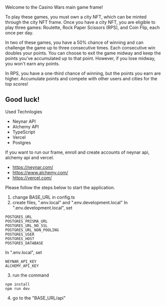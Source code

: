 Welcome to the Casino Wars main game frame!

To play these games, you must own a city NFT, which can be minted through the city NFT frame. Once you have a city NFT, you are eligible to play three games: Roulette, Rock Paper Scissors (RPS), and Coin Flip, each once per day.

In two of these games, you have a 50% chance of winning and can challenge the game up to three consecutive times. Each consecutive win doubles your points. You can choose to exit the game midway and keep the points you've accumulated up to that point. However, if you lose midway, you won't earn any points.

In RPS, you have a one-third chance of winning, but the points you earn are higher. Accumulate points and compete with other users and cities for the top scores!

Good luck!
--------------------------------------------------------------------------

Used Technlogies

- Neynar API
- Alchemy API
- TypeScript
- Vercel
- Postgres

If you want to run our frame, enroll and create accounts of neynar api, alchemy api and vercel.

- https://neynar.com/
- https://www.alchemy.com/
- https://vercel.com/

Please follow the steps below to start the application.

1. change BASE_URL in config.ts
2. create files, ".env.local" and ".env.development.local"
   In ".env.development.local", set

```
POSTGRES_URL
POSTGRES_PRISMA_URL
POSTGRES_URL_NO_SSL
POSTGRES_URL_NON_POOLING
POSTGRES_USER
POSTGRES_HOST
POSTGRES_DATABASE
```

In ".env.local", set

```
NEYNAR_API_KEY
ALCHEMY_API_KEY
```

3. run the command

```
npm install
npm run dev
```

4. go to the "BASE_URL/api"
